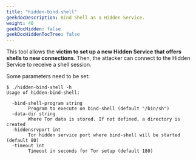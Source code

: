 ```yaml
---
title: "hidden-bind-shell"
geekdocDescription: Bind Shell as a Hidden Service.
weight: 40
geekDocHidden: false
geekDocHiddenTocTree: false
---
```

This tool allows the **victim to set up a new Hidden Service that offers shells to new connections**. Then, the attacker can connect to the Hidden Service to receive a shell session.

Some parameters need to be set:
```
$ ./hidden-bind-shell -h
Usage of hidden-bind-shell:

  -bind-shell-program string
        Program to execute on bind-shell (default "/bin/sh")
  -data-dir string
        Where Tor data is stored. If not defined, a directory is created
  -hiddensrvport int
        Tor hidden service port where bind-shell will be started (default 80)
  -timeout int
        Timeout in seconds for Tor setup (default 180)
```
